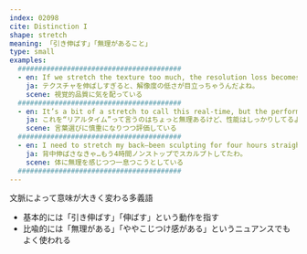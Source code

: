 ```yaml
---
index: 02098
cite: Distinction I
shape: stretch
meaning: 「引き伸ばす」「無理があること」
type: small
examples:
  ########################################
  - en: If we stretch the texture too much, the resolution loss becomes obvious.
    ja: テクスチャを伸ばしすぎると、解像度の低さが目立っちゃうんだよね。
    scene: 視覚的品質に気を配っている
  ########################################
  - en: It’s a bit of a stretch to call this real-time, but the performance is solid.
    ja: これを“リアルタイム”って言うのはちょっと無理あるけど、性能はしっかりしてるよ。
    scene: 言葉選びに慎重になりつつ評価している
  ########################################
  - en: I need to stretch my back—been sculpting for four hours straight.
    ja: 背中伸ばさなきゃ…もう4時間ノンストップでスカルプトしてたわ。
    scene: 体に無理を感じつつ一息つこうとしている
  ########################################
---
```


文脈によって意味が大きく変わる多義語

- 基本的には「引き伸ばす」「伸ばす」という動作を指す
- 比喩的には「無理がある」「ややこじつけ感がある」というニュアンスでもよく使われる

